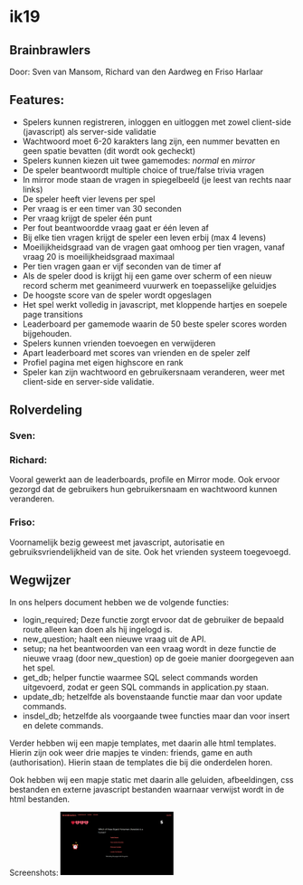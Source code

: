 # ik19

## Brainbrawlers
Door: Sven van Mansom, Richard van den Aardweg en Friso Harlaar<br>

## Features:
 * Spelers kunnen registreren, inloggen en uitloggen met zowel client-side (javascript) als server-side validatie
 * Wachtwoord moet 6-20 karakters lang zijn, een nummer bevatten en geen spatie bevatten (dit wordt ook gecheckt)
 * Spelers kunnen kiezen uit twee gamemodes: _normal_ en _mirror_
 * De speler beantwoordt multiple choice of true/false trivia vragen
 * In mirror mode staan de vragen in spiegelbeeld (je leest van rechts naar links)
 * De speler heeft vier levens per spel
 * Per vraag is er een timer van 30 seconden
 * Per vraag krijgt de speler één punt
 * Per fout beantwoordde vraag gaat er één leven af
 * Bij elke tien vragen krijgt de speler een leven erbij (max 4 levens)
 * Moeilijkheidsgraad van de vragen gaat omhoog per tien vragen, vanaf vraag 20 is moeilijkheidsgraad maximaal
 * Per tien vragen gaan er vijf seconden van de timer af
 * Als de speler dood is krijgt hij een game over scherm of een nieuw record scherm met geanimeerd vuurwerk en toepasselijke geluidjes
 * De hoogste score van de speler wordt opgeslagen
 * Het spel werkt volledig in javascript, met kloppende hartjes en soepele page transitions
 * Leaderboard per gamemode waarin de 50 beste speler scores worden bijgehouden.
 * Spelers kunnen vrienden toevoegen en verwijderen
 * Apart leaderboard met scores van vrienden en de speler zelf
 * Profiel pagina met eigen highscore en rank
 * Speler kan zijn wachtwoord en gebruikersnaam veranderen, weer met client-side en server-side validatie.


## Rolverdeling
### Sven:

### Richard:
Vooral gewerkt aan de leaderboards, profile en Mirror mode. Ook ervoor gezorgd dat de gebruikers hun gebruikersnaam en wachtwoord kunnen veranderen.

### Friso:
Voornamelijk bezig geweest met javascript, autorisatie en gebruiksvriendelijkheid van de site. Ook het vrienden systeem toegevoegd.


## Wegwijzer
In ons helpers document hebben we de volgende functies:
 * login_required; Deze functie zorgt ervoor dat de gebruiker de bepaald route alleen kan doen als hij ingelogd is.
 * new_question; haalt een nieuwe vraag uit de API.
 * setup; na het beantwoorden van een vraag wordt in deze functie de nieuwe vraag (door new_question) op de goeie manier doorgegeven aan het spel.
 * get_db; helper functie waarmee SQL select commands worden uitgevoerd, zodat er geen SQL commands in application.py staan.
 * update_db; hetzelfde als bovenstaande functie maar dan voor update commands.
 * insdel_db; hetzelfde als voorgaande twee functies maar dan voor insert en delete commands.


Verder hebben wij een mapje templates, met daarin alle html templates. Hierin zijn ook weer drie mapjes te vinden: friends, game en auth (authorisation). Hierin staan de templates die bij die onderdelen horen.


Ook hebben wij een mapje static met daarin alle geluiden, afbeeldingen, css bestanden en externe javascript bestanden waarnaar verwijst wordt in de html bestanden.

Screenshots:
<img src="screenshots/normalmode.png" alt="Normal mode" width="200"/>



